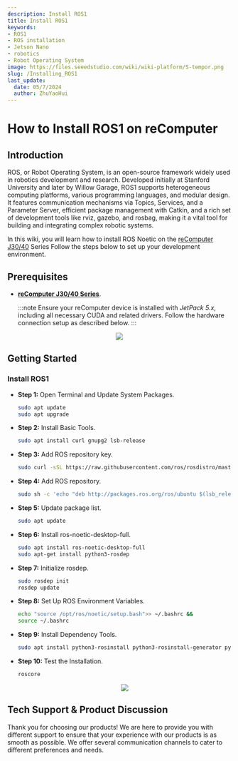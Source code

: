 ```yaml
---
description: Install ROS1
title: Install ROS1
keywords:
- ROS1
- ROS installation
- Jetson Nano
- robotics
- Robot Operating System
image: https://files.seeedstudio.com/wiki/wiki-platform/S-tempor.png
slug: /Installing_ROS1
last_update:
  date: 05/7/2024
  author: ZhuYaoHui
---
```

# How to Install ROS1 on reComputer

## Introduction
ROS, or Robot Operating System, is an open-source framework widely used in robotics development and research. Developed initially at Stanford University and later by Willow Garage, ROS1 supports heterogeneous computing platforms, various programming languages, and modular design. It features communication mechanisms via Topics, Services, and a Parameter Server, efficient package management with Catkin, and a rich set of development tools like rviz, gazebo, and rosbag, making it a vital tool for building and integrating complex robotic systems.

In this wiki, you will learn how to install ROS Noetic on the [reComputer J30/40](https://www.seeedstudio.com/reComputer-J4012-p-5586.html) Series Follow the steps below to set up your development environment.

## Prerequisites
- __[reComputer J30/40 Series](https://www.seeedstudio.com/reComputer-J4012-p-5586.html)__.

  :::note
  Ensure your reComputer device is installed with _JetPack 5.x_, including all necessary CUDA and related drivers. Follow the hardware connection setup as described below.
  :::

<div align="center">
    <img width={800} 
     src="https://files.seeedstudio.com/wiki/robotics/software/install_ros1/fig1.gif" />
</div>

## Getting Started

### Install ROS1
- **Step 1:** Open Terminal and Update System Packages.
  ```bash
  sudo apt update 
  sudo apt upgrade
  ```
- **Step 2:** Install Basic Tools.
  ```bash
  sudo apt install curl gnupg2 lsb-release
  ```
- **Step 3:** Add ROS repository key.
  ```bash
  sudo curl -sSL https://raw.githubusercontent.com/ros/rosdistro/master/ros.asc | sudo apt-key add -
  ```
- **Step 4:** Add ROS repository.
  ```bash
  sudo sh -c 'echo "deb http://packages.ros.org/ros/ubuntu $(lsb_release -sc) main" > /etc/apt/sources.list.d/ros-latest.list'
  ```
- **Step 5:** Update package list.
  ```bash
  sudo apt update
  ```
- **Step 6:** Install ros-noetic-desktop-full.
  ```bash
  sudo apt install ros-noetic-desktop-full
  sudo apt-get install python3-rosdep
  ```
- **Step 7:** Initialize rosdep.
  ```bash
  sudo rosdep init
  rosdep update
  ```
- **Step 8:** Set Up ROS Environment Variables.
  ```bash
  echo "source /opt/ros/noetic/setup.bash">> ~/.bashrc &&
  source ~/.bashrc
  ```
- **Step 9:** Install Dependency Tools.
  ```bash
  sudo apt install python3-rosinstall python3-rosinstall-generator python3-wstool build-essential
  ```
- **Step 10:** Test the Installation.
  ```bash
  roscore
  ```
  <div align="center">
      <img width={800} 
      src="https://files.seeedstudio.com/wiki/robotics/software/install_ros1/fig2.png" />
  </div>


## Tech Support & Product Discussion

Thank you for choosing our products! We are here to provide you with different support to ensure that your experience with our products is as smooth as possible. We offer several communication channels to cater to different preferences and needs.

<div class="button_tech_support_container">
<a href="https://forum.seeedstudio.com/" class="button_forum"></a> 
<a href="https://www.seeedstudio.com/contacts" class="button_email"></a>
</div>

<div class="button_tech_support_container">
<a href="https://discord.gg/eWkprNDMU7" class="button_discord"></a> 
<a href="https://github.com/Seeed-Studio/wiki-documents/discussions/69" class="button_discussion"></a>
</div>